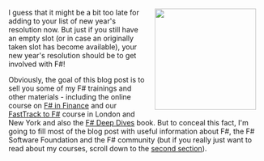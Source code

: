 ﻿<img src="http://tomasp.net/blog/2015/why-fsharp-in-2015/gingerbread.jpg" style="width:200px;float:right;margin:15px" />

I guess that it might be a bit too late for adding to your list of new year's resolution now.
But just if you still have an empty slot (or in case an originally taken slot has become
available), your new year's resolution should be to get involved with F#!

Obviously, the goal of this blog post is to sell you some of my F# trainings and other materials -
including the online course on [F# in Finance](http://fsharpworks.com/workshops/finance.html) and our
[FastTrack to F#](http://fsharpworks.com/workshops/fast-track.html) course in London and New York
and also the [F# Deep Dives](http://manning.com/petricek2) book. But to conceal this fact, I'm
going to fill most of the blog post with useful information about F#, the F# Software Foundation
and the F# community (but if you really just want to read about my courses, scroll down to the
[second section](http://tomasp.net/blog/2015/why-fsharp-in-2015/index.html#courses)).
